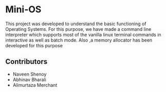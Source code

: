 # Mini-OS
This project was developed to understand the basic functioning of Operating Systems. For this purpose, we have made a command line interpreter 
which supports most of the vanilla linux terminal commands in interactive as well as batch mode. Also ,a memory allocator has been developed for this purpose

## Contributors
* Naveen Shenoy 
* Abhinav Bharali
* Alimurtaza Merchant
